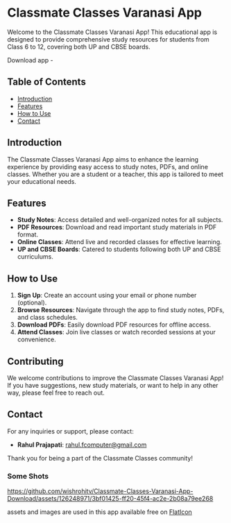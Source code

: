 # Classmate Classes Varanasi App

Welcome to the Classmate Classes Varanasi App! This educational app is designed to provide comprehensive study resources for students from Class 6 to 12, covering both UP and CBSE boards.

Download app - 

## Table of Contents

- [Introduction](#introduction)
- [Features](#features)
- [How to Use](#how-to-use)
- [Contact](#contact)

## Introduction

The Classmate Classes Varanasi App aims to enhance the learning experience by providing easy access to study notes, PDFs, and online classes. Whether you are a student or a teacher, this app is tailored to meet your educational needs.

## Features

- **Study Notes**: Access detailed and well-organized notes for all subjects.
- **PDF Resources**: Download and read important study materials in PDF format.
- **Online Classes**: Attend live and recorded classes for effective learning.
- **UP and CBSE Boards**: Catered to students following both UP and CBSE curriculums.

## How to Use

1. **Sign Up**: Create an account using your email or phone number (optional).
2. **Browse Resources**: Navigate through the app to find study notes, PDFs, and class schedules.
3. **Download PDFs**: Easily download PDF resources for offline access.
4. **Attend Classes**: Join live classes or watch recorded sessions at your convenience.

## Contributing

We welcome contributions to improve the Classmate Classes Varanasi App! If you have suggestions, new study materials, or want to help in any other way, please feel free to reach out.

## Contact

For any inquiries or support, please contact:

- **Rahul Prajapati**: [rahul.fcomputer@gmail.com](mailto:rahul.fcomputer@gmail.com)

Thank you for being a part of the Classmate Classes community!


<h3>
Some Shots
</h3>


https://github.com/wishrohitv/Classmate-Classes-Varanasi-App-Download/assets/126248971/3bf01425-ff20-45f4-ac2e-2b08a79ee268

assets and images are used in this app available free on <a href="https://www.flaticon.com/">FlatIcon</a>

